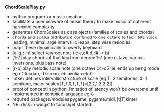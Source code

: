 **ChordScalePlay.py**
* python program for music creation 
* facillitate a user unaware of music theory to make music of coherent harmonic complexity
* generates ChordScales as class ojects (families of scales and chords) 
* chords and scales (attributes) confined to one octave to facillitate voice leading, minimal large intervallic leaps, step wise melodies
* maps these dynamically to qwerty keyboard
* [a-g,z-n] select key/root note (ie c,c#,d,d# -> b)
* [1-7] play chords of that key from degree 1-7 (one octave, various inversions, plus bass note)
* [r-p] play melodic scale note (one octave c4-c5 (ie, ends up being mode eg c# locrian, d locrian, eb aeolian etc))
* Intkey defines intervallic structure of scale (eg T=2 semitones, S=1 semitone, major scale=[T,T,S,T,T,T]=[2,2,1,2,2,2])
* proof of concept in python, limitation of latency won't be overcome until implemented in compiled language eg C
* required packages/modules pygame, pygame.midi, [t|T]kinter
* NB: click in widget to focus/get started!
